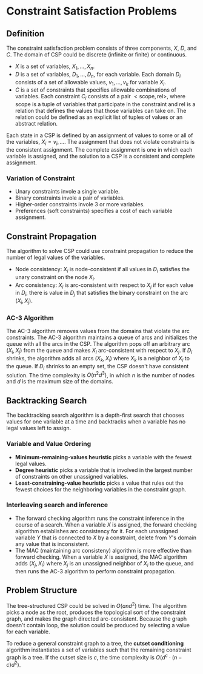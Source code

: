 # Constraint Satisfaction Problems

## Definition

The constraint satisfaction problem consists of three components, $X$, $D$, and $C$. The domain of CSP could be discrete (infinite or finite) or continuous.

- $X$ is a set of variables, ${ X_1, \dots, X_n }$.
- $D$ is a set of variables, ${ D_1, \dots, D_n }$, for each variable. Each domain $D_i$ consists of a set of allowable values, ${ v_1, \dots, v_k }$ for variable $X_i$.
- $C$ is a set of constraints that specifies allowable combinations of variables. Each constraint $C_i$ consists of a pair $<\text{scope}, \text{rel}>$, where $\text{scope}$ is a tuple of variables that participate in the constraint and $\text{rel}$ is a relation that defines the values that those variables can take on. The relation could be defined as an explicit list of tuples of values or an abstract relation.

Each state in a CSP is defined by an assignment of values to some or all of the variables, ${X_i = v_i, \dots}$. The assignment that does not violate constraints is the consistent assignment. The complete assignment is one in which each variable is assigned, and the solution to a CSP is a consistent and complete assignment.

### Variation of Constraint

- Unary constraints invole a single variable.
- Binary constraints invole a pair of variables.
- Higher-order constraints invole 3 or more variables.
- Preferences (soft constraints) specifies a cost of each variable assignment.

## Constraint Propagation

The algorithm to solve CSP could use constraint propagation to reduce the number of legal values of the variables.

- Node consistency: $X_i$ is node-consistent if all values in $D_i$ satisfies the unary constraint on the node $X_i$.
- Arc consistency: $X_i$ is arc-consistent with respect to $X_j$ if for each value in $D_i$, there is value in $D_j$ that satisfies the binary constraint on the arc $(X_i, X_j)$.

### AC-3 Algorithm

The AC-3 algorithm removes values from the domains that violate the arc constraints. The AC-3 algorithm maintains a queue of arcs and initializes the queue with all the arcs in the CSP. The algorithm pops off an arbitrary arc $(X_i, X_j)$ from the queue and makes $X_i$ arc-consistent with respect to $X_j$. If $D_i$ shrinks, the algorithm adds all arcs $(X_k, X_i)$ where $X_k$ is a neighbor of $X_i$ to the queue. If $D_i$ shrinks to an empty set, the CSP doesn't have consistent solution. The time complexity is $O(n^2 d^3)$, in which $n$ is the number of nodes and $d$ is the maximum size of the domains.

## Backtracking Search

The backtracking search algorithm is a depth-first search that chooses values for one variable at a time and backtracks when a variable has no legal values left to assign.

### Variable and Value Ordering

- **Minimum-remaining-values heuristic** picks a variable with the fewest legal values.
- **Degree heuristic** picks a variable that is involved in the largest number of constraints on other unassigned variables.
- **Least-constraining-value heuristic** picks a value that rules out the fewest choices for the neighboring variables in the constraint graph.

### Interleaving search and inference

- The forward checking algorithm runs the constraint inference in the course of a search. When a variable $X$ is assigned, the forward checking algorithm establishes arc consistency for it. For each unassigned variable $Y$ that is connected to $X$ by a constraint, delete from $Y$'s domain any value that is inconsistent.
- The MAC (maintaining arc consisteny) algorithm is more effective than forward checking. When a variable $X$ is assigned, the MAC algorithm adds $(X_j, X_i)$ where $X_j$ is an unassigned neighbor of $X_i$ to the queue, and then runs the AC-3 algorithm to perform constraint propagation.

## Problem Structure

The tree-structured CSP could be solved in $O(and^2)$ time. The algorithm picks a node as the root, produces the topological sort of the constraint graph, and makes the graph directed arc-consistent. Because the graph doesn't contain loop, the solution could be produced by selecting a value for each variable.

To reduce a general constraint graph to a tree, the **cutset conditioning** algorithm instantiates a set of variables such that the remaining constraint graph is a tree. If the cutset size is $c$, the time complexity is $O(d^c \cdot (n - c)d^2)$.
